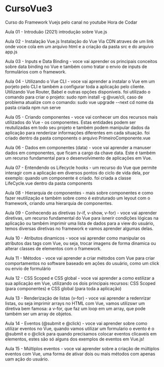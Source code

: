 # CursoVue3
 Curso do Framework Vuejs pelo canal no youtube Hora de Codar

Aula 01 - Introduão (2021) 
introdução sobre Vue.js 

Aula 02 - Instalação Vue.js 
Instalação do Vue Via CDN atraves de um link
onde voce cola em um arquivo html e a criação da pasta src e do arquivo 
app.js

Aula 03 - Inputs e Data Binding - voce vai aprender os principais conceitos sobre data binding no Vue e também como tratar o envio de inputs de formulários com o framework.

Aula 04 - Utilizando o Vue CLI - voce vai aprender a instalar o Vue em um porjeto pelo CLI e também a 
configurar toda a aplicação pelo cliente. Utilizando Vue Router, Babel e outras opções disponíveis.
foi utilizado o comando para criar o projeto: sudo npm install -g @vue/cli, caso de problema atualize
com o comando: sudo vue upgrade --next
cd nome da pasta criada
npm run serve

Aula 05 - Criando componentes - voce vai conhecer um dos recursos mais utilizados do Vue - os componentes. Estas entidades podem ser reutulizadas em todo seu projeto e também podem manipular dados da aplicação para renderizar informações diferentes em cada situação.
foi criado dentro da pasta components o arquivo PrimeiroComponente.vue

Aula 06 - Dados em componentes (data) - voce vai aprender a manuser dados em componentes, que ficam a cargo da chave data. Este é também um recurso fundamental para o desenvolvimento de aplicações em Vue.

Aula 07 - Entendendo os Lifecycle hooks - um recurso do Vue que permite interagir com a aplicação em diversos pontos do ciclo de vida dela, por exemplo: quando um componente é criado.
foi criada a classe LifeCycle.vue dentro da pasta components

Aula 08 - Hierarquia de componentes - mais sobre componentes e como fazer reutilização e também sobre como é estruturado um leyout com o framework, criando uma hierarquia de componentes.

Aula 09 - Conhecendo as diretivas (v-if, v-show, v-for) - voce vai aprender diretivas, um recurso fundamental do Vue para isnerir condições lógicas na aplicação ou também imprimir uma lista de dados para a view do usuário, temos diversas diretivas no framework e vamos aprender algumas delas.

Aula 10 - Atributos dinamicos - voce vai aprender como manipular os atributos das tags com Vue, ou seja, trocar imagens de forma dinamica ou alterar classes de elementos com o framework.

Aula 11 - Métodos - voce vai aprender a criar métodos com Vue para criar comportamentos no software baseado em ações do usuário, como um click ou envio de formulário

Aula 12 - CSS Scoped e CSS global - voce vai aprender a como estilizar a sua aplicação em Vue, utilizando os dois principais recursos: CSS Scoped (para componentes) e CSS global (para toda a aplicação)

Aula 13 - Renderização de listas (v-for) - voce vai aprender a redenrizar listas, ou seja imprimir arrays no HTML com Vue, vamos utilizswr um diretiva bem famosa: a v-for, que faz um loop em um array, que pode também ser um array de objetos.

Aula 14 - Eventos (@submit e @click) - voce vai aprender sobre como utilizar eventos no Vue, quando vamos utilizar um formulario o evento é o @submit e o @click para quando precisamos colocar eventos clicaveis em elementos, estes são só alguns dos exemplos de eventos em Vue.js!

Aula 15 - Múltiplos eventos - voce vai aprender sobre a criação de múltiplos eventos com Vue, uma forma de ativar dois ou mais métodos com apenas uam ação do usuário.

